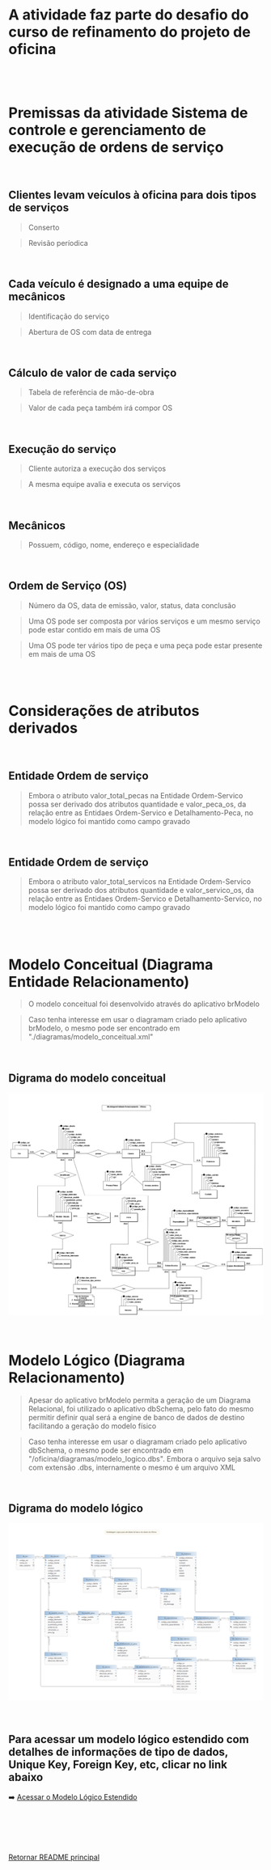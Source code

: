 # A atividade faz parte do desafio do curso de refinamento do projeto de oficina

<br>
<br>

# Premissas da atividade Sistema de controle e gerenciamento de execução de ordens de serviço

<br>

## Clientes levam veículos à oficina para dois tipos de serviços

> Conserto

> Revisão períodica

<br>


## Cada veículo é designado a uma equipe de mecânicos

> Identificação do serviço

> Abertura de OS com data de entrega

<br>


## Cálculo de valor de cada serviço

> Tabela de referência de mão-de-obra

> Valor de cada peça também irá compor OS

<br>


## Execução do serviço

> Cliente autoriza a execução dos serviços

> A mesma equipe avalia e executa os serviços

<br>


## Mecânicos

> Possuem, código, nome, endereço e especialidade

<br>


## Ordem de Serviço (OS)

> Número da OS, data de emissão, valor, status, data conclusão

> Uma OS pode ser composta por vários serviços e um mesmo serviço pode estar contido em mais de uma OS

> Uma OS pode ter vários tipo de peça e uma peça pode estar presente em mais de uma OS

<br>
<br>

# Considerações de atributos derivados

<br>

## Entidade Ordem de serviço

> Embora o atributo valor_total_pecas na Entidade Ordem-Servico possa ser derivado dos atributos quantidade e valor_peca_os, da relação  entre as Entidaes Ordem-Servico e Detalhamento-Peca, no modelo lógico foi mantido como campo gravado

<br>

## Entidade Ordem de serviço

> Embora o atributo valor_total_servicos na Entidade Ordem-Servico possa ser derivado dos atributos quantidade e valor_servico_os, da relação  entre as Entidaes Ordem-Servico e Detalhamento-Servico, no modelo lógico foi mantido como campo gravado

<br>
<br>


# Modelo Conceitual (Diagrama Entidade Relacionamento)

> O modelo conceitual foi desenvolvido através do aplicativo brModelo

> Caso tenha interesse em usar o diagramam criado pelo aplicativo brModelo, o mesmo pode ser encontrado em "./diagramas/modelo_conceitual.xml"

<br>

## Digrama do modelo conceitual 

![Modelo Conceitual](docs/modelo_conceitual.png)

<br>

# Modelo Lógico (Diagrama Relacionamento)

> Apesar do aplicativo brModelo permita a geração de um Diagrama Relacional, foi utilizado o aplicativo dbSchema, pelo fato do mesmo permitir definir qual será a engine de banco de dados de destino facilitando a geração do modelo físico

> Caso tenha interesse em usar o diagramam criado pelo aplicativo dbSchema, o mesmo pode ser encontrado em "/oficina/diagramas/modelo_logico.dbs". Embora o arquivo seja salvo com extensão .dbs, internamente o mesmo é um arquivo XML

<br>

## Digrama do modelo lógico 

![Modelo Lógico](docs/modelo_logico.png)

<br>

## Para acessar um modelo lógico estendido com detalhes de informações de tipo de dados, Unique Key, Foreign Key, etc, clicar no link abaixo

➡️ [Acessar o Modelo Lógico Estendido](docs/modelo_logico_estendido.html)

<br>
<br>



<br>
<br>

[Retornar README principal](../README.md)